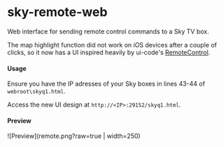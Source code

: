 # sky-remote-web

Web interface for sending remote control commands to a Sky TV box.

The map highlight function did not work on iOS devices after a couple of clicks, so it now has a UI inspired heavily by ui-code's [RemoteControl](https://github.com/ui-code/RemoteControl).

#### Usage

Ensure you have the IP adresses of your Sky boxes in lines 43-44 of `webroot\skyq1.html`.

Access the new UI design at `http://<IP>:29152/skyq1.html`.


#### Preview

![Preview](remote.png?raw=true | width=250)
